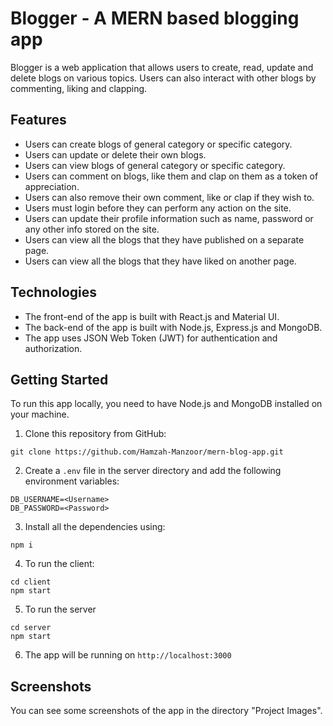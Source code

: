 # Blogger - A MERN based blogging app

Blogger is a web application that allows users to create, read, update and delete blogs on various topics. Users can also interact with other blogs by commenting, liking and clapping.

## Features

- Users can create blogs of general category or specific category.
- Users can update or delete their own blogs.
- Users can view blogs of general category or specific category.
- Users can comment on blogs, like them and clap on them as a token of appreciation.
- Users can also remove their own comment, like or clap if they wish to.
- Users must login before they can perform any action on the site.
- Users can update their profile information such as name, password or any other info stored on the site.
- Users can view all the blogs that they have published on a separate page.
- Users can view all the blogs that they have liked on another page.

## Technologies

- The front-end of the app is built with React.js and Material UI.
- The back-end of the app is built with Node.js, Express.js and MongoDB.
- The app uses JSON Web Token (JWT) for authentication and authorization.

## Getting Started

To run this app locally, you need to have Node.js and MongoDB installed on your machine.

1. Clone this repository from GitHub: 

```
git clone https://github.com/Hamzah-Manzoor/mern-blog-app.git
```

2. Create a `.env` file in the server directory and add the following environment variables:

```
DB_USERNAME=<Username>
DB_PASSWORD=<Password>
```

3. Install all the dependencies using: 

```
npm i
```

4. To run the client:

```
cd client
npm start
```

5. To run the server

```
cd server
npm start
```

6. The app will be running on `http://localhost:3000`

## Screenshots

You can see some screenshots of the app in the directory "Project Images".
